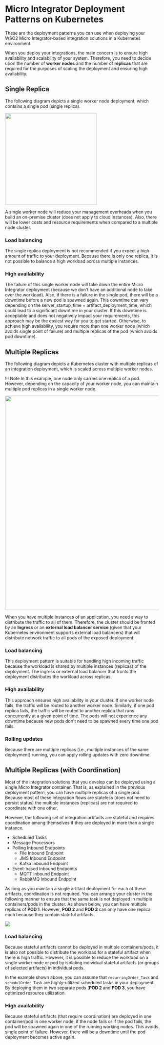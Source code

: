 # Micro Integrator Deployment Patterns on Kubernetes

These are the deployment patterns you can use when deploying your WSO2 Micro Integrator-based integration solutions in a Kubernetes environment.

When you deploy your integrations, the main concern is to ensure high availability and scalability of your system. Therefore, you need to decide upon the number of **worker nodes** and the number of **replicas** that are required for the purposes of scaling the deployment and ensuring high availability.

## Single Replica

The following diagram depicts a single worker node deployment, which contains a single pod (single replica).

<img src="{{base_path}}/assets/img/integrate/k8s_deployment/k8s-single-pod.png" width="300">

A single worker node will reduce your management overheads when you build an on-premise cluster (does not apply to cloud instances). Also, there will be lower costs and resource requirements when compared to a multiple node cluster.

### Load balancing

The single replica deployment is not recommended if you expect a high amount of traffic to your deployment. Because there is only one replica, it is not possible to balance a high workload across multiple instances.

### High availability

The failure of this single worker node will take down the entire Micro Integrator deployment (because we don't have an additional node to take over the workload). Also, if there is a failure in the single pod, there will be a downtime before a new pod is spawned again. This downtime can vary depending on the server_startup_time + artifact_deployment_time, which could lead to a significant downtime in your cluster. If this downtime is acceptable and does not negatively impact your requirements, this approach may be the easiest way for you to get started. Otherwise, to achieve high availability, you require more than one worker node (which avoids single point of failure) and multiple replicas of the pod (which avoids pod downtime).

## Multiple Replicas

The following diagram depicts a Kubernetes cluster with multiple replicas of an integration deployment, which is scaled across multiple worker nodes. 

!!! Note
	In this example, one node only carries one replica of a pod. However, depending on the capacity of your worker node, you can maintain multiple pod replicas in a single worker node.

<img src="{{base_path}}/assets/img/integrate/k8s_deployment/k8s-muliple-workers-single-pod.png" width="700">

When you have multiple instances of an application, you need a way to distribute the traffic to all of them. Therefore, the cluster should be fronted by an <b>Ingress</b> or an <b>external load balancer service</b> (given that your Kubernetes environment supports external load balancers) that will distribute network traffic to all pods of the exposed deployment.

### Load balancing

This deployment pattern is suitable for handling high incoming traffic because the workload is shared by multiple instances (replicas) of the deployment. The ingress or external load balancer that fronts the deployment distributes the workload across replicas.

### High availability

This approach ensures high availability in your cluster. If one worker node fails, the traffic will be routed to another worker node. Similarly, if one pod replica fails, the traffic will be routed to another replica that runs concurrently at a given point of time. The pods will not experience any downtime because new pods don't need to be spawned every time one pod fails.

### Rolling updates

Because there are multiple replicas (i.e., multiple instances of the same deployment) running, you can apply rolling updates with zero downtime.

## Multiple Replicas (with Coordination)

Most of the integration solutions that you develop can be deployed using a single Micro Integrator container. That is, as explained in the previous deployment pattern, you can have multiple replicas of a single pod. Because most of these integration flows are stateless (does not need to persist status) the multiple instances (replicas) are not required to coordinate with one other.

However, the following set of integration artifacts are stateful and requires coordination among themselves if they are deployed in more than a single instance.

-   Scheduled Tasks
-   Message Processors
-   Polling Inbound Endpoints
    -   File Inbound Endpoint
    -   JMS Inbound Endpoint
    -   Kafka Inbound Endpoint
-   Event-based Inbound Endpoints
    -   MQTT Inbound Endpoint
    -   RabbitMQ Inbound Endpoint

As long as you maintain a single artifact deployment for each of these artifacts, coordination is not required. You can arrange your cluster in the following manner to ensure that the same task is not deployed in multiple containers/pods in the cluster. As shown below, you can have multiple replicas of <b>POD 1</b>. However, <b>POD 2</b> and <b>POD 3</b> can only have one replica each because they contain stateful artifacts.

<img src="{{base_path}}/assets/img/integrate/k8s_deployment/k8s-muliple-workers.png">

### Load balancing

Because stateful artifacts cannot be deployed in multiple containers/pods, it is also not possible to distribute the workload for a stateful artifact when there is high traffic. However, it is possible to reduce the workload on a single worker node or pod by isolating individual stateful artifacts (or groups of selected artifacts) in individual pods.

In the example shown above, you can assume that `recurringOrder_Task` and `schedulOrder_Task` are highly-utilized scheduled tasks in your deployment. By deploying them in two separate pods (<b>POD 2</b> and <b>POD 3</b>, you have optimized resource utilization.

### High availability

Because stateful artifacts (that require coordination) are deployed in one container/pod in one worker node, if the node fails or if the pod fails, the pod will be spawned again in one of the running working nodes. This avoids single point of failure. However, there will be a downtime until the pod deployment becomes active again.
